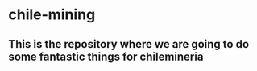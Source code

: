 # chile-mining
## This is the repository where we are going to do some fantastic things for chilemineria
